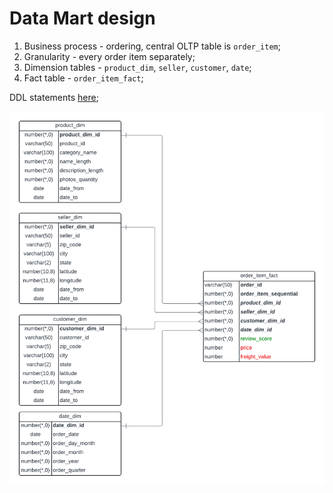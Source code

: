 # Data Mart design

1. Business process - ordering, central OLTP table is `order_item`;
2. Granularity - every order item separately;
3. Dimension tables - `product_dim`, `seller`, `customer`, `date`;
4. Fact table - `order_item_fact`;

DDL statements [here](./data_mart_ddl.sql);

![data_mart_er](./data_mart_er.png)

